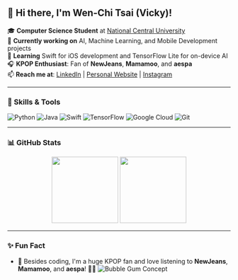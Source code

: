 ## 👋 Hi there, I'm Wen-Chi Tsai (Vicky)!

🎓 **Computer Science Student** at [National Central University](https://www.ncu.edu.tw/en)  
🔭 **Currently working on** AI, Machine Learning, and Mobile Development projects  
🌱 **Learning** Swift for iOS development and TensorFlow Lite for on-device AI  
🎧 **KPOP Enthusiast**: Fan of **NewJeans**, **Mamamoo**, and **aespa**  
📫 **Reach me at**: [LinkedIn](https://www.linkedin.com/in/wen-chi-tsai-30189524a/) | [Personal Website](https://vicky0619.github.io/) | [Instagram](https://www.instagram.com/wenchi_tsai/)

---

### 🔧 Skills & Tools
![Python](https://img.shields.io/badge/-Python-3776AB?style=flat-square&logo=Python&logoColor=white)
![Java](https://img.shields.io/badge/-Java-007396?style=flat-square&logo=Java&logoColor=white)
![Swift](https://img.shields.io/badge/-Swift-FA7343?style=flat-square&logo=Swift&logoColor=white)
![TensorFlow](https://img.shields.io/badge/-TensorFlow-FF6F00?style=flat-square&logo=TensorFlow&logoColor=white)
![Google Cloud](https://img.shields.io/badge/-Google%20Cloud-4285F4?style=flat-square&logo=Google%20Cloud&logoColor=white)
![Git](https://img.shields.io/badge/-Git-F05032?style=flat-square&logo=Git&logoColor=white)

---

### 📊 GitHub Stats
<div align="center">
  <img height="150em" src="https://github-readme-stats.vercel.app/api?username=vicky0619&show_icons=true&theme=tokyonight&hide_border=true&count_private=true" />
  <img height="150em" src="https://github-readme-stats.vercel.app/api/top-langs/?username=vicky0619&layout=compact&theme=tokyonight&hide_border=true&langs_count=6" />
</div>

---

### ✨ Fun Fact
- 🌟 Besides coding, I'm a huge KPOP fan and love listening to **NewJeans**, **Mamamoo**, and **aespa**! 🎤🎶
![Bubble Gum Concept](https://static.wikia.nocookie.net/witchers/images/1/14/NewJeans_Bubble_Gum_Concept_Photo_%287%29.jpg/revision/latest/scale-to-width-down/1000?cb=20240426183416)

